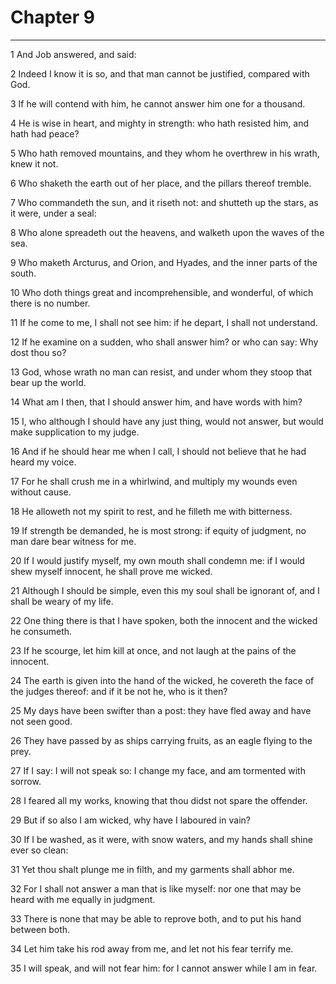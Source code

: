 # Chapter 9

***

1 And Job answered, and said:

2 Indeed I know it is so, and that man cannot be justified, compared with God.

3 If he will contend with him, he cannot answer him one for a thousand.

4 He is wise in heart, and mighty in strength: who hath resisted him, and hath had peace?

5 Who hath removed mountains, and they whom he overthrew in his wrath, knew it not.

6 Who shaketh the earth out of her place, and the pillars thereof tremble.

7 Who commandeth the sun, and it riseth not: and shutteth up the stars, as it were, under a seal:

8 Who alone spreadeth out the heavens, and walketh upon the waves of the sea.

9 Who maketh Arcturus, and Orion, and Hyades, and the inner parts of the south.

10 Who doth things great and incomprehensible, and wonderful, of which there is no number.

11 If he come to me, I shall not see him: if he depart, I shall not understand.

12 If he examine on a sudden, who shall answer him? or who can say: Why dost thou so?

13 God, whose wrath no man can resist, and under whom they stoop that bear up the world.

14 What am I then, that I should answer him, and have words with him?

15 I, who although I should have any just thing, would not answer, but would make supplication to my judge.

16 And if he should hear me when I call, I should not believe that he had heard my voice.

17 For he shall crush me in a whirlwind, and multiply my wounds even without cause.

18 He alloweth not my spirit to rest, and he filleth me with bitterness.

19 If strength be demanded, he is most strong: if equity of judgment, no man dare bear witness for me.

20 If I would justify myself, my own mouth shall condemn me: if I would shew myself innocent, he shall prove me wicked.

21 Although I should be simple, even this my soul shall be ignorant of, and I shall be weary of my life.

22 One thing there is that I have spoken, both the innocent and the wicked he consumeth.

23 If he scourge, let him kill at once, and not laugh at the pains of the innocent.

24 The earth is given into the hand of the wicked, he covereth the face of the judges thereof: and if it be not he, who is it then?

25 My days have been swifter than a post: they have fled away and have not seen good.

26 They have passed by as ships carrying fruits, as an eagle flying to the prey.

27 If I say: I will not speak so: I change my face, and am tormented with sorrow.

28 I feared all my works, knowing that thou didst not spare the offender.

29 But if so also I am wicked, why have I laboured in vain?

30 If I be washed, as it were, with snow waters, and my hands shall shine ever so clean:

31 Yet thou shalt plunge me in filth, and my garments shall abhor me.

32 For I shall not answer a man that is like myself: nor one that may be heard with me equally in judgment.

33 There is none that may be able to reprove both, and to put his hand between both.

34 Let him take his rod away from me, and let not his fear terrify me.

35 I will speak, and will not fear him: for I cannot answer while I am in fear.

